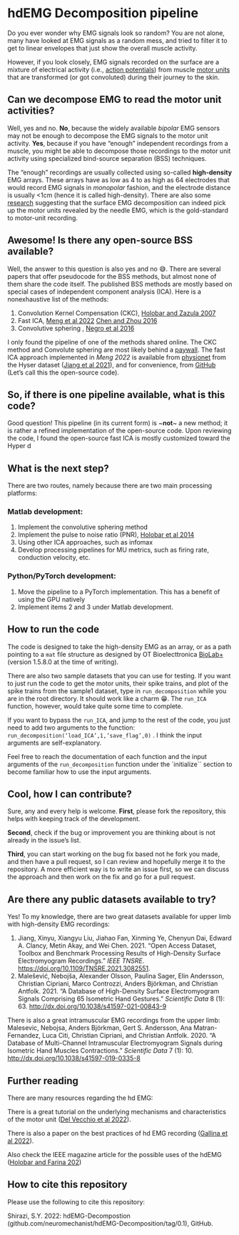 # hdEMG Decomposition pipeline

Do you ever wonder why EMG signals look so random?
You are not alone, many have looked at EMG signals as a random mess, and tried to filter it to get to linear envelopes that just show the overall muscle activity.

However, if you look closely, EMG signals recorded on the surface are a mixture of electrical activity (i.e., [action potentials](https://en.wikipedia.org/wiki/Action_potential))  from muscle [motor units](https://en.wikipedia.org/wiki/Motor_unit) that are transformed (or got convoluted) during their journey to the skin.

## Can we decompose EMG to read the motor unit activities?

Well, yes and no. **No**, because the widely available *bipolar* EMG sensors may not be enough to decompose the EMG signals to the motor unit activity. **Yes**, because if you have “enough” independent recordings from a muscle, you might be able to decompose those recordings to the motor unit activity using specialized bind-source separation (BSS) techniques. 

The “enough” recordings are usually collected using so-called **high-density** EMG arrays. These arrays have as low as 4 to as high as 64 electrodes that would record EMG signals in *monopolar* fashion, and the electrode distance is usually <1cm (hence it is called high-density). There are also some [research](https://ieeexplore.ieee.org/document/5409593) suggesting that the surface EMG decomposition can indeed pick up the motor units revealed by the needle EMG, which is the gold-standard to motor-unit recording.

## Awesome! Is there any open-source BSS available?

Well, the answer to this question is also yes and no 😅. There are several papers that offer pseudocode for the BSS methods, but almost none of them share the code itself.  The published BSS methods are mostly based on special cases of independent component analysis (ICA). Here is a nonexhaustive list of the methods:

1. Convolution Kernel Compensation (CKC), [Holobar and Zazula 2007](https://ieeexplore.ieee.org/document/4291854)
2. Fast ICA,  [ Meng et al 2022](https://doi.org/10.1016/j.bspc.2022.103615) [Chen and Zhou 2016](https://ieeexplore.ieee.org/document/7058391)
3. Convolutive sphering , [Negro et al 2016](https://iopscience.iop.org/article/10.1088/1741-2560/13/2/026027)

I only found the pipeline of one of the methods shared online. The CKC method and Convolute sphering are most likely behind a [paywall](https://demuse.feri.um.si/). The fast ICA approach implemented in *Meng 2022* is available from [physionet](https://physionet.org/content/hd-semg/1.0.0/) from the Hyser dataset ([Jiang et al 2021](https://ieeexplore.ieee.org/document/9438637)), and for convenience, from [GitHub](https://github.com/neuromechanist/fastICA_EMG_decomp) (Let’s call this the open-source code). 

## So, if there is one pipeline available, what is this code?

Good question! This pipeline (in its current form) is ~**not**~ a new method; it is rather a refined implementation of the open-source code. Upon reviewing the code, I found the open-source fast ICA is mostly customized toward the Hyper d

## What is the next step?

There are two routes, namely because there are two main processing platforms:

### Matlab development:

1. Implement the convolutive sphering method
2. Implement the pulse to noise ratio (PNR), [Holobar et al 2014](https://iopscience.iop.org/article/10.1088/1741-2560/11/1/016008/meta)
3. Using other ICA approaches, such as infomax
4. Develop processing pipelines for MU metrics, such as firing rate, conduction velocity, etc.

### Python/PyTorch development:

1. Move the pipeline to a PyTorch implementation. This has a benefit of using the GPU natively
2. Implement items 2 and 3 under Matlab development.

## How to run the code

The code is designed to take the high-density EMG as an array, or as a path pointing to a `mat` file structure as designed by OT Bioelecttronica [BioLab+](https://otbioelettronica.it/files/47/Software/129/OTBiolab-v1580.exe)(version 1.5.8.0 at the time of writing).

There are also two sample datasets that you can use for testing.
If you want to just run the code to get the motor units, their spike trains, and plot of the spike trains from the sample1 dataset, type in `run_decomposition` while you are in the root directory. It should work like a charm 😁. The `run_ICA` function, however, would take quite some time to complete.

If you want to bypass the `run_ICA`, and jump to the rest of the code, you just need to add two arguments to the function: `run_decomposition(‘load_ICA’,1,’save_flag’,0)` . I think the input arguments are self-explanatory.

Feel free to reach the documentation of each function and the input arguments of the `run_decomposition` function under the `initialize`` section to become familiar how to use the input arguments.

## Cool, how I can contribute?

Sure, any and every help is welcome.
**First**, please fork the repository, this helps with keeping track of the development. 

**Second**, check if the bug or improvement you are thinking about is not already in the issue’s list.

**Third**, you can start working on the bug fix based not he fork you made, and then have a pull request, so I can review and hopefully merge it to the repository. A more efficient way is to write an issue first, so we can discuss the approach and then work on the fix and go for a pull request.

## Are there any public datasets available to try?

Yes! To my knowledge, there are two great datasets available for upper limb with high-density EMG recordings:

1. Jiang, Xinyu, Xiangyu Liu, Jiahao Fan, Xinming Ye, Chenyun Dai, Edward A. Clancy, Metin Akay, and Wei Chen. 2021. “Open Access Dataset, Toolbox and Benchmark Processing Results of High-Density Surface Electromyogram Recordings.” *IEEE TNSRE*. https://doi.org/10.1109/TNSRE.2021.3082551.
2. Malešević, Nebojša, Alexander Olsson, Paulina Sager, Elin Andersson, Christian Cipriani, Marco Controzzi, Anders Björkman, and Christian Antfolk. 2021. “A Database of High-Density Surface Electromyogram Signals Comprising 65 Isometric Hand Gestures.” *Scientific Data* 8 (1): 63. http://dx.doi.org/10.1038/s41597-021-00843-9

There is also a great intramuscular EMG recordings from the upper limb:
Malesevic, Nebojsa, Anders Björkman, Gert S. Andersson, Ana Matran-Fernandez, Luca Citi, Christian Cipriani, and Christian Antfolk. 2020. “A Database of Multi-Channel Intramuscular Electromyogram Signals during Isometric Hand Muscles Contractions.” *Scientific Data* 7 (1): 10. http://dx.doi.org/10.1038/s41597-019-0335-8

## Further reading

There are many resources regarding the hd EMG:

There is a great tutorial on the underlying mechanisms and characteristics of the motor unit ([Del Vecchio et al 2022](http://dx.doi.org/10.1016/j.jelekin.2020.102426)).

There is also a paper on the best practices of hd EMG recording ([Gallina et al 2022](http://dx.doi.org/10.1016/j.jelekin.2022.102656)).

Also check the IEEE magazine article for the possible uses of the hdEMG ([Holobar and Farina 202](http://dx.doi.org/10.1109/MSP.2021.3057051))

## How to cite this repository

Please use the following to cite this repository:

Shirazi, S.Y. 2022: hdEMG-Decompostion (github.com/neuromechanist/hdEMG-Decomposition/tag/0.1), GitHub.